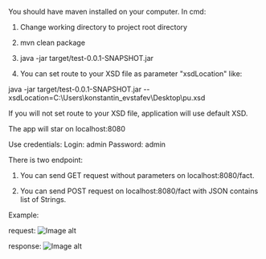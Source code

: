 You should have maven installed on your computer.
In cmd:

1) Change working directory to project root directory

2) mvn clean package

3) java -jar target/test-0.0.1-SNAPSHOT.jar

4) You can set route to your XSD file as parameter "xsdLocation" like:

 java -jar target/test-0.0.1-SNAPSHOT.jar --xsdLocation=C:\Users\konstantin_evstafev\Desktop\pu.xsd
 

If you will not set route to your XSD file, application will use default XSD.


The app will star on localhost:8080


Use credentials:
Login: admin
Password: admin

There is two endpoint:

1) You can send GET request without parameters on localhost:8080/fact.

2) You can send POST request on localhost:8080/fact with  JSON contains list of 
Strings.


Example:

request:
![Image alt](https://git.epam.com/Konstantin_Evstafev/test/blob/master/1.PNG)

response:
![Image alt](https://git.epam.com/Konstantin_Evstafev/test/blob/master/2.PNG)
